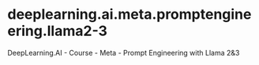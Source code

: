 # deeplearning.ai.meta.promptengineering.llama2-3
DeepLearning.AI - Course - Meta - Prompt Engineering with Llama 2&amp;3
